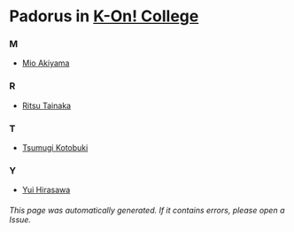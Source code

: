 # Padorus in [K-On! College](https://myanimelist.net/manga/51855/K-On_College)

### M
* [Mio Akiyama](https://github.com/shadow578/Project-Padoru/blob/master/table-of-contents/characters/MioAkiyama.md)

### R
* [Ritsu Tainaka](https://github.com/shadow578/Project-Padoru/blob/master/table-of-contents/characters/RitsuTainaka.md)

### T
* [Tsumugi Kotobuki](https://github.com/shadow578/Project-Padoru/blob/master/table-of-contents/characters/TsumugiKotobuki.md)

### Y
* [Yui Hirasawa](https://github.com/shadow578/Project-Padoru/blob/master/table-of-contents/characters/YuiHirasawa.md)

###### This page was automatically generated. If it contains errors, please open a Issue.
